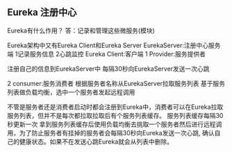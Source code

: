 ## Eureka 注册中心
 Eureka有什么作用？
 答：记录和管理这些微服务(模块)
 
 Eureka架构中又有Eureka Client和Eureka Server
 EurekaServer:注册中心服务端
 1记录服务信息
 2心跳监控
 Eureka Client:客户端
 1 Provider:服务提供者
 
 注册自己的信息到EurekaServer中
 每隔30秒向EurekaServer发送一次心跳
 
 2 consumer:服务消费者
 根据服务者名称从EurekaServer拉取服务列表
 基于服务列表做负载均衡，选中一个服务者发起远程调用
 
 不管是服务者还是消费者启动时都会注册到Eureka中，消费者可以在Eureka拉取服务列表，但并不是每次都拉取拉取后有个服务列表缓存。
 服务列表缓存每隔30秒更新一次
 拿到服务列表缓存后使用负载均衡去挑取一个服务者然后进行远程调用，为了防止服务者有挂掉的服务者会每隔30秒向Eureka发送一次心跳,
 确认自己的健康状态。如果不在发送心跳Eureka就会从列表中删除。
 
 
